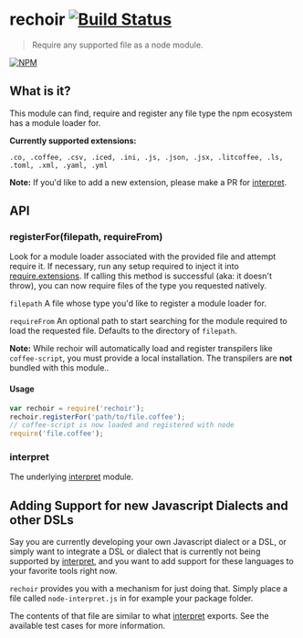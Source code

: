# rechoir [![Build Status](https://secure.travis-ci.org/tkellen/node-rechoir.png)](http://travis-ci.org/tkellen/node-rechoir)
> Require any supported file as a node module.

[![NPM](https://nodei.co/npm/rechoir.png)](https://nodei.co/npm/rechoir/)


## What is it?
This module can find, require and register any file type the npm ecosystem has a module loader for.

**Currently supported extensions:**

`.co, .coffee, .csv, .iced, .ini, .js, .json, .jsx, .litcoffee, .ls, .toml, .xml, .yaml, .yml`

**Note:** If you'd like to add a new extension, please make a PR for [interpret].

## API

### registerFor(filepath, requireFrom)
Look for a module loader associated with the provided file and attempt require it.  If necessary, run any setup required to inject it into [require.extensions](http://nodejs.org/api/globals.html#globals_require_extensions). If calling this method is successful (aka: it doesn't throw), you can now require files of the type you requested natively.

`filepath` A file whose type you'd like to register a module loader for.

`requireFrom` An optional path to start searching for the module required to load the requested file.  Defaults to the directory of `filepath`.

**Note:** While rechoir will automatically load and register transpilers like `coffee-script`, you must provide a local installation.  The transpilers are **not** bundled with this module..

#### Usage
```js
var rechoir = require('rechoir');
rechoir.registerFor('path/to/file.coffee');
// coffee-script is now loaded and registered with node
require('file.coffee');
```

### interpret
The underlying [interpret] module.

[interpret]: https://github.com/tkellen/node-interpret

## Adding Support for new Javascript Dialects and other DSLs

Say you are currently developing your own Javascript dialect or a DSL, or simply want to integrate a DSL or dialect that is currently not being supported by [interpret](/tkellen/node-interpret), and you want to add support for these languages to your favorite tools right now.

`rechoir` provides you with a mechanism for just doing that. Simply place a file called `node-interpret.js` in for example your package folder.

The contents of that file are similar to what [interpret](/tkellen/node-interpret) exports. See the available test cases for more information.
